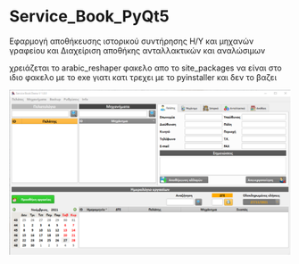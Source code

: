 # Service_Book_PyQt5
Εφαρμογή αποθήκευσης ιστορικού συντήρησης Η/Υ και μηχανών γραφείου και 
Διαχείριση αποθήκης ανταλλακτικών και αναλώσιμων


χρειάζεται το  arabic_reshaper φακελο απο το site_packages  να είναι στο ιδιο φακελο με το exe 
γιατι κατι τρεχει με το pyinstaller και δεν το βαζει

![Preview](https://github.com/dannyswolf/Service_Book_PyQt5/blob/master/Screenshot%202021-11-27%20174248.png)
